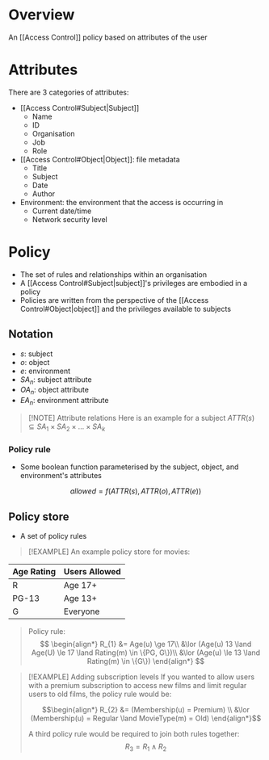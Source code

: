 # Overview
An [[Access Control]] policy based on attributes of the user

# Attributes
There are 3 categories of attributes:
- [[Access Control#Subject|Subject]]
	- Name
	- ID
	- Organisation
	- Job
	- Role
- [[Access Control#Object|Object]]: file metadata
	- Title
	- Subject
	- Date
	- Author
- Environment: the environment that the access is occurring in
	- Current date/time
	- Network security level

# Policy
- The set of rules and relationships within an organisation
- A [[Access Control#Subject|subject]]'s privileges are embodied in a policy
- Policies are written from the perspective of the [[Access Control#Object|object]] and the privileges available to subjects

## Notation
- $s$: subject
- $o$: object
- $e$: environment
- $SA_{n}$: subject attribute
- $OA_{n}$: object attribute
- $EA_{n}$: environment attribute

>[!NOTE] Attribute relations
> Here is an example for a subject $ATTR(s) \subseteq SA_{1} \times SA_{2} \times \dots \times SA_{k}$

### Policy rule
- Some boolean function parameterised by the subject, object, and environment's attributes

$$allowed = f(ATTR(s), ATTR(o), ATTR(e))$$
## Policy store
- A set of policy rules

> [!EXAMPLE]
> An example policy store for movies:
>
| Age Rating | Users Allowed |
| ---------- | ------------- |
| R          | Age 17+       |
| PG-13      | Age 13+       |
| G          | Everyone      |
>
>Policy rule:
>$$
>\begin{align*}
>R_{1} &= Age(u) \ge 17\\
&\lor (Age(u) 13 \land Age(U) \le 17 \land Rating(m) \in \{PG, G\})\\
&\lor (Age(u) \le 13 \land Rating(m) \in \{G\})
\end{align*}
>$$

> [!EXAMPLE] Adding subscription levels
> If you wanted to allow users with a premium subscription to access new films and limit regular users to old films, the policy rule would be:
> 
> $$\begin{align*}
> R_{2} &=  (Membership(u) = Premium) \\
> &\lor (Membership(u) = Regular \land MovieType(m) = Old)
\end{align*}$$
>
>A third policy rule would be required to join both rules together:
>$$R_{3} = R_{1} \land R_{2}$$